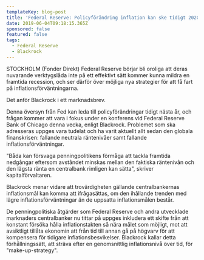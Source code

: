 ```yaml
---
templateKey: blog-post
title: 'Federal Reserve: Policyförändring inflation kan ske tidigt 2020 - Blackrock'
date: 2019-06-04T09:18:15.365Z
sponsored: false
featured: false
tags:
  - Federal Reserve
  - Blackrock
---
```

STOCKHOLM (Fonder Direkt) Federal Reserve börjar bli oroliga att deras nuvarande verktygslåda inte på ett effektivt sätt kommer kunna mildra en framtida recession, och ser därför över möjliga nya strategier för att få fart på inflationsförväntningarna.



Det anför Blackrock i ett marknadsbrev.



Denna översyn från Fed kan leda till policyförändringar tidigt nästa år, och frågan kommer att vara i fokus under en konferens vid Federal Reserve Bank of Chicago denna vecka, enligt Blackrock. Problemet som ska adresseras uppges vara tudelat och ha varit aktuellt allt sedan den globala finanskrisen: fallande neutrala räntenivåer samt fallande inflationsförväntningar.



"Båda kan försvaga penningpolitikens förmåga att tackla framtida nedgångar eftersom avståndet minskas mellan den faktiska räntenivån och den lägsta ränta en centralbank rimligen kan sätta", skriver kapitalförvaltaren.



Blackrock menar vidare att trovärdigheten gällande centralbankernas inflationsmål kan komma att ifrågasättas, om den ihållande trenden med lägre inflationsförväntningar än de uppsatta inflationsmålen består.



De penningpolitiska åtgärder som Federal Reserve och andra utvecklade marknaders centralbanker nu tittar på uppges inkludera ett skifte från att konstant försöka hålla inflationstakten så nära målet som möjligt, mot att avsiktligt tillåta ekonomin att från tid till annan gå på högvarv för att kompensera för tidigare inflationsbesvikelser. Blackrock kallar detta förhållningssätt, att sträva efter en genomsnittlig inflationsnivå över tid, för "make-up-strategy".
